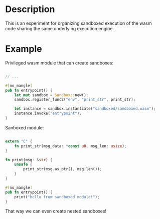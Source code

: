 # Description

This is an experiment for organizing sandboxed execution of the wasm code 
sharing the same underlying execution engine.

# Example

Privileged wasm module that can create sandboxes:

```rust

// ...

#[no_mangle]
pub fn entrypoint() {
    let mut sandbox = Sandbox::new();
    sandbox.register_func2("env", "print_str", print_str);

    let instance = sandbox.instantiate("sandboxed/sandboxed.wasm");
    instance.invoke("entrypoint");
}

```

Sanboxed module:

```rust

extern "C" {
    fn print_str(msg_data: *const u8, msg_len: usize);
}

fn print(msg: &str) {
    unsafe {
        print_str(msg.as_ptr(), msg.len());
    }
}

#[no_mangle]
pub fn entrypoint() {
    print("hello from sandboxed module!");
}

```

That way we can even create nested sandboxes!
